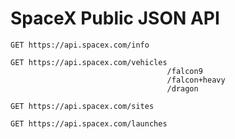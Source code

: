 # SpaceX Public JSON API

```http
GET https://api.spacex.com/info
```
```http
GET https://api.spacex.com/vehicles
                                   /falcon9
                                   /falcon+heavy
                                   /dragon
```
```http
GET https://api.spacex.com/sites
```
```http
GET https://api.spacex.com/launches
```
